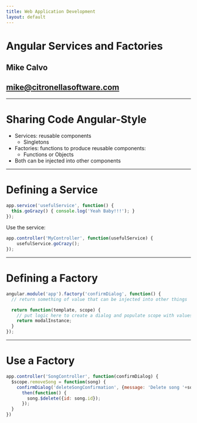 ```yaml
---
title: Web Application Development
layout: default
---
```


# Angular Services and Factories
## Mike Calvo
## mike@citronellasoftware.com

---
# Sharing Code Angular-Style
- Services: reusable components
  - Singletons
- Factories: functions to produce reusable components:
  - Functions or Objects
- Both can be injected into other components

---
# Defining a Service

``` javascript
app.service('usefulService', function() {
  this.goGrazy() { console.log('Yeah Baby!!!'); }
});
```

Use the service:

``` javascript
app.controller('MyController', function(usefulService) {
    usefulService.goCrazy();
});
```

---
# Defining a Factory

``` javascript
angular.module('app').factory('confirmDialog', function() {
  // return something of value that can be injected into other things

  return function(template, scope) {
    // put logic here to create a dialog and populate scope with values
    return modalInstance;
  }
});
```

---
# Use a Factory

``` javascript
app.controller('SongController', function(confirmDialog) {
  $scope.removeSong = function(song) {
    confirmDialog('deleteSongConfirmation', {message: 'Delete song '+song.title+'?'}).
      then(function() {
        song.$delete({id: song.id});
      });
  }
})
```
